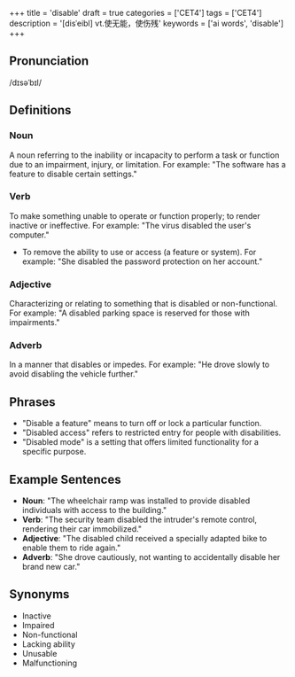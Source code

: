 +++
title = 'disable'
draft = true
categories = ['CET4']
tags = ['CET4']
description = '[disˈeibl] vt.使无能，使伤残'
keywords = ['ai words', 'disable']
+++

## Pronunciation
/dɪsəˈbɪl/

## Definitions
### Noun
A noun referring to the inability or incapacity to perform a task or function due to an impairment, injury, or limitation. For example: "The software has a feature to disable certain settings."

### Verb
To make something unable to operate or function properly; to render inactive or ineffective. For example: "The virus disabled the user's computer."
- To remove the ability to use or access (a feature or system). For example: "She disabled the password protection on her account."

### Adjective
Characterizing or relating to something that is disabled or non-functional. For example: "A disabled parking space is reserved for those with impairments."

### Adverb
In a manner that disables or impedes. For example: "He drove slowly to avoid disabling the vehicle further."

## Phrases
- "Disable a feature" means to turn off or lock a particular function.
- "Disabled access" refers to restricted entry for people with disabilities.
- "Disabled mode" is a setting that offers limited functionality for a specific purpose.

## Example Sentences
- **Noun**: "The wheelchair ramp was installed to provide disabled individuals with access to the building."
- **Verb**: "The security team disabled the intruder's remote control, rendering their car immobilized."
- **Adjective**: "The disabled child received a specially adapted bike to enable them to ride again."
- **Adverb**: "She drove cautiously, not wanting to accidentally disable her brand new car."

## Synonyms
- Inactive
- Impaired
- Non-functional
- Lacking ability
- Unusable
- Malfunctioning
